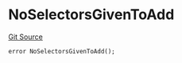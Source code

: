 # NoSelectorsGivenToAdd
[Git Source](https://github.com/thrackle-io/rules-protocol/blob/2738cf9716e0fddfad4df13fdb6486b5987af931/src/economic/ruleProcessor/nontagged/RuleProcessorDiamondLib.sol)


```solidity
error NoSelectorsGivenToAdd();
```


